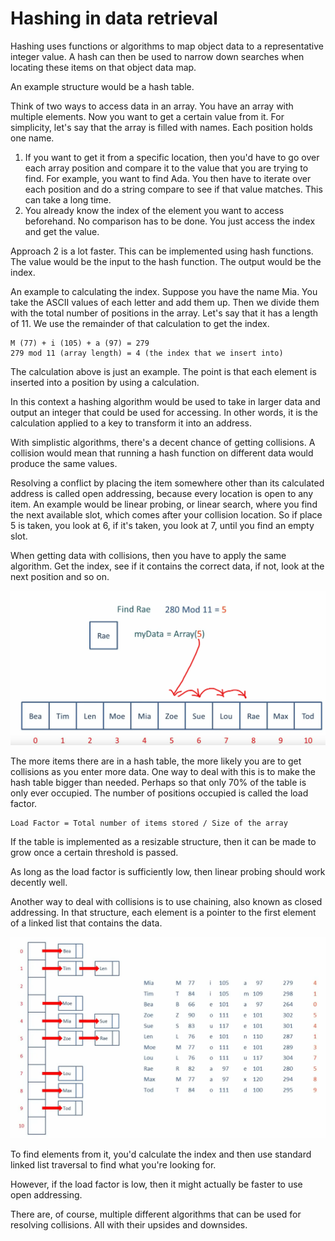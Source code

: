 # Hashing in data retrieval
Hashing uses functions or algorithms to map object data to a representative
integer value. A hash can then be used to narrow down searches when locating these
items on that object data map.

An example structure would be a hash table.

Think of two ways to access data in an array. You have an array with multiple elements.
Now you want to get a certain value from it. For simplicity, let's say that the array
is filled with names. Each position holds one name.
1. If you want to get it from a specific location, then you'd have to go over each
   array position and compare it to the value that you are trying to find. For example,
   you want to find Ada. You then have to iterate over each position and do a string
   compare to see if that value matches. This can take a long time.
2. You already know the index of the element you want to access beforehand. No comparison
   has to be done. You just access the index and get the value.

Approach 2 is a lot faster. This can be implemented using hash functions. The value
would be the input to the hash function. The output would be the index.

An example to calculating the index. Suppose you have the name Mia. You take the ASCII
values of each letter and add them up. Then we divide them with the total number of
positions in the array. Let's say that it has a length of 11. We use the remainder of
that calculation to get the index.
```
M (77) + i (105) + a (97) = 279
279 mod 11 (array length) = 4 (the index that we insert into) 
```

The calculation above is just an example. The point is that each element is inserted
into a position by using a calculation.

In this context a hashing algorithm would be used to take in larger data and output
an integer that could be used for accessing. In other words, it is the calculation
applied to a key to transform it into an address.

With simplistic algorithms, there's a decent chance of getting collisions. A collision
would mean that running a hash function on different data would produce the same values.

Resolving a conflict by placing the item somewhere other than its calculated address
is called open addressing, because every location is open to any item. An example
would be linear probing, or linear search, where you find the next available slot,
which comes after your collision location. So if place 5 is taken, you look at 6,
if it's taken, you look at 7, until you find an empty slot.

When getting data with collisions, then you have to apply the same algorithm. Get the
index, see if it contains the correct data, if not, look at the next position and so on.

![Linear probing with collisions](./images/linear_probing.png)

The more items there are in a hash table, the more likely you are to get collisions
as you enter more data. One way to deal with this is to make the hash table bigger
than needed. Perhaps so that only 70% of the table is only ever occupied. The
number of positions occupied is called the load factor.
````
Load Factor = Total number of items stored / Size of the array
````

If the table is implemented as a resizable structure, then it can be made to grow
once a certain threshold is passed.

As long as the load factor is sufficiently low, then linear probing should work
decently well.

Another way to deal with collisions is to use chaining, also known as closed addressing.
In that structure, each element is a pointer to the first element of a linked list that
contains the data.

![Closed addressing](./images/closed-addressing.png)

To find elements from it, you'd calculate the index and then use standard linked list
traversal to find what you're looking for.

However, if the load factor is low, then it might actually be faster to use open addressing.

There are, of course, multiple different algorithms that can be used for resolving
collisions. All with their upsides and downsides.